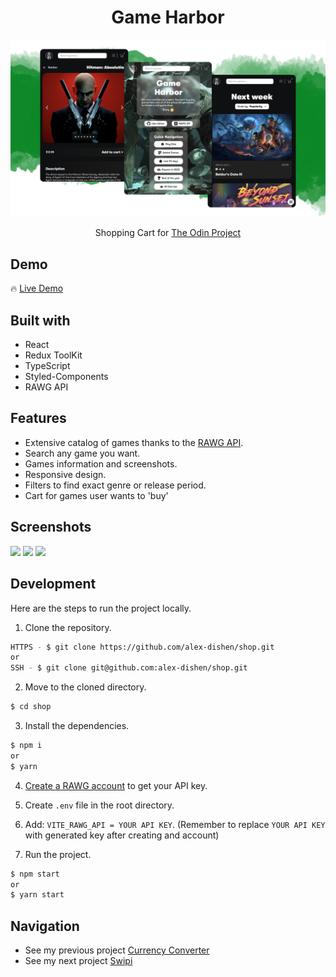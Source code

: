<h1 align='center'>Game Harbor</h1>

![Preview](images/preview.png)

<p align='center'>Shopping Cart for <a href="https://www.theodinproject.com/paths/full-stack-javascript/courses/javascript">The Odin Project</a></p>


## Demo

🔥 [Live Demo](https://alex-dishen.github.io/game-harbor/)

## Built with

- React
- Redux ToolKit
- TypeScript
- Styled-Components
- RAWG API

## Features

- Extensive catalog of games thanks to the [RAWG API](https://rawg.io/apidocs).
- Search any game you want.
- Games information and screenshots.
- Responsive design.
- Filters to find exact genre or release period.
- Cart for games user wants to 'buy'

## Screenshots

![](images/home-page.webp)
![](images/games-page.webp)
![](images/game-page.webp)

## Development

Here are the steps to run the project locally.

1. Clone the repository.

```sh
HTTPS - $ git clone https://github.com/alex-dishen/shop.git
or
SSH - $ git clone git@github.com:alex-dishen/shop.git
```

2. Move to the cloned directory.

```sh
$ cd shop
```

3. Install the dependencies.

```sh
$ npm i
or
$ yarn
```

4. [Create a RAWG account](https://rawg.io/apidocs) to get your API key.

5. Create <code>.env</code> file in the root directory.

6. Add: <code>VITE_RAWG_API = YOUR API KEY</code>. (Remember to replace <code>YOUR API KEY</code> with generated key after creating and account)

7. Run the project.

```sh
$ npm start
or
$ yarn start
```

## **Navigation**
* See my previous project [Currency Converter](https://github.com/alex-dishen/currency-converter)
* See my next project [Swipi](https://github.com/midstem/swipi)